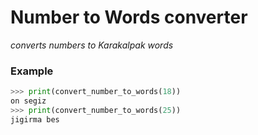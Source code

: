 # Number to Words converter
_converts numbers to Karakalpak words_

### Example
```python
>>> print(convert_number_to_words(18))
on segiz
>>> print(convert_number_to_words(25))
jigirma bes
```
